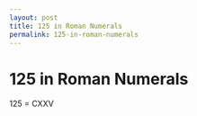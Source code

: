 ```yaml
---
layout: post
title: 125 in Roman Numerals
permalink: 125-in-roman-numerals
---
```


# 125 in Roman Numerals

125 = CXXV
